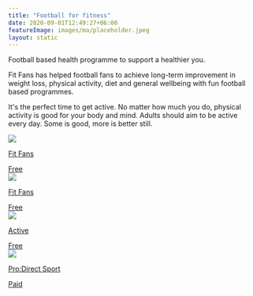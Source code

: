 ```yaml
---
title: "Football for fitness"
date: 2020-09-01T12:49:27+06:00
featureImage: images/ma/placeholder.jpeg
layout: static
---
```


Football based health programme to support a healthier you.

Fit Fans has helped football fans to achieve long-term improvement in weight loss, physical activity, diet and general wellbeing with fun football based programmes.

It's the perfect time to get active. No matter how much you do, physical activity is good for your body and mind. Adults should aim to be active every day. Some is good, more is better still.

<a class="ma-link" href="https://www.efl.com/news/2020/november/how-the-fit-fans-programme-is-changing-lives-for-the-better/"><div class="ma-card ma-card-Health"><div class="ma-icon"><img src ="/images/Icon-check - health - opacity.svg"/></div><div class="ma-name"><p>Fit Fans</p></div><div class="ma-paid-text"><span>Free</span></div></div></a><a class="ma-link" href="https://www.efltrust.com/mens-health-month-how-fit-fans-is-providing-benefits-beyond-weight-loss/"><div class="ma-card ma-card-Health"><div class="ma-icon"><img src ="/images/Icon-check - health - opacity.svg"/></div><div class="ma-name"><p>Fit Fans</p></div><div class="ma-paid-text"><span>Free</span></div></div></a><a class="ma-link" href="https://www.active.com/fitness/articles/5-fun-activities-to-help-you-get-fit"><div class="ma-card ma-card-Health"><div class="ma-icon"><img src ="/images/Icon-check - health - opacity.svg"/></div><div class="ma-name"><p>Active</p></div><div class="ma-paid-text"><span>Free</span></div></div></a><a class="ma-link" href="https://www.awin1.com/cread.php?awinmid=6667&awinaffid=1198638&ued=https%3A%2F%2Fwww.prodirectsport.com%2Fsoccer%2F"><div class="ma-card ma-card-Health"><div class="ma-icon"><img src ="/images/Icon-pound - health - opacity.svg"/></div><div class="ma-name"><p>Pro:Direct Sport</p></div><div class="ma-paid-text"><span>Paid</span></div></div></a>  

<br/><br/>






